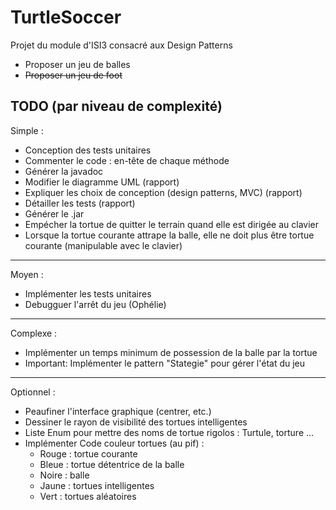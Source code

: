 # TurtleSoccer
Projet du module d'ISI3 consacré aux Design Patterns

* Proposer un jeu de balles
* ~~Proposer un jeu de foot~~

## TODO (par niveau de complexité)

Simple :
- Conception des tests unitaires
- Commenter le code : en-tête de chaque méthode
- Générer la javadoc
- Modifier le diagramme UML (rapport)
- Expliquer les choix de conception (design patterns, MVC) (rapport)
- Détailler les tests (rapport)
- Générer le .jar
- Empécher la tortue de quitter le terrain quand elle est dirigée au clavier
- Lorsque la tortue courante attrape la balle, elle ne doit plus être tortue courante (manipulable avec le clavier)
---
Moyen :
- Implémenter les tests unitaires
- Debugguer l'arrêt du jeu (Ophélie)
---
Complexe :
- Implémenter un temps minimum de possession de la balle par la tortue
- Important: Implémenter le pattern "Stategie" pour gérer l'état du jeu
---
Optionnel :
- Peaufiner l'interface graphique (centrer, etc.)
- Dessiner le rayon de visibilité des tortues intelligentes
- Liste Enum pour mettre des noms de tortue rigolos : Turtule, torture ...
- Implémenter Code couleur tortues (au pif) :
  - Rouge : tortue courante
  - Bleue : tortue détentrice de la balle
  - Noire : balle
  - Jaune : tortues intelligentes
  - Vert : tortues aléatoires

